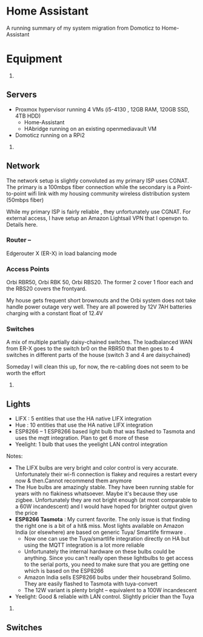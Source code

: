 # Home Assistant

A running summary of my system migration from Domoticz to Home-Assistant

# Equipment

1.
## Servers

- Proxmox hypervisor running 4 VMs (i5-4130 , 12GB RAM, 120GB SSD, 4TB HDD)
  - Home-Assistant
  - HAbridge running on an existing openmediavault VM
- Domoticz running on a RPi2

1.
## Network

The network setup is slightly convoluted as my primary ISP uses CGNAT. The primary is a 100mbps fiber connection while the secondary is a Point-to-point wifi link with my housing community wireless distribution system (50mbps fiber)

While my primary ISP is fairly reliable , they unfortunately use CGNAT. For external access, I have setup an Amazon Lightsail VPN that I openvpn to. Details here.

### Router –

Edgerouter X (ER-X) in load balancing mode

### Access Points

Orbi RBR50, Orbi RBK 50, Orbi RBS20. The former 2 cover 1 floor each and the RBS20 covers the frontyard.

My house gets frequent short brownouts and the Orbi system does not take handle power outage very well. They are all powered by 12V 7AH batteries charging with a constant float of 12.4V

### Switches

A mix of multiple partially daisy-chained switches. The loadbalanced WAN from ER-X goes to the switch br0 on the RBR50 that then goes to 4 switches in different parts of the house (switch 3 and 4 are daisychained)

Someday I will clean this up, for now, the re-cabling does not seem to be worth the effort

1.
## Lights

- LIFX : 5 entities that use the HA native LIFX integration
- Hue : 10 entities that use the HA native LIFX integration
- ESP8266 – 1 ESP8266 based light bulb that was flashed to Tasmota and uses the mqtt integration. Plan to get 6 more of these
- Yeelight: 1 bulb that uses the yeelight LAN control integration

Notes:

- The LIFX bulbs are very bright and color control is very accurate. Unfortunately their wi-fi connection is flakey and requires a restart every now &amp; then.Cannot recommend them anymore
- The Hue bulbs are amazingly stable. They have been running stable for years with no flakiness whatsoever. Maybe it&#39;s because they use zigbee. Unfortunately they are not bright enough (at most comparable to a 60W incandescent) and I would have hoped for brighter output given the price
- **ESP8266 Tasmota** : My current favorite. The only issue is that finding the right one is a bit of a hit&amp; miss. Most lights available on Amazon India (or elsewhere) are based on generic Tuya/ Smartlife firmware .
  - Now one can use the Tuya/smartlife integration directly on HA but using the MQTT integration is a lot more reliable
  - Unfortunately the internal hardware on these bulbs could be anything. Since you can&#39;t really open these lightbulbs to get access to the serial ports, you need to make sure that you are getting one which is based on the ESP8266
  - Amazon India sells ESP8266 bulbs under their housebrand Solimo. They are easily flashed to Tasmota with tuya-convert
  - The 12W variant is plenty bright – equivalent to a 100W incandescent
- Yeelight: Good &amp; reliable with LAN control. Slightly pricier than the Tuya

1.
## Switches
